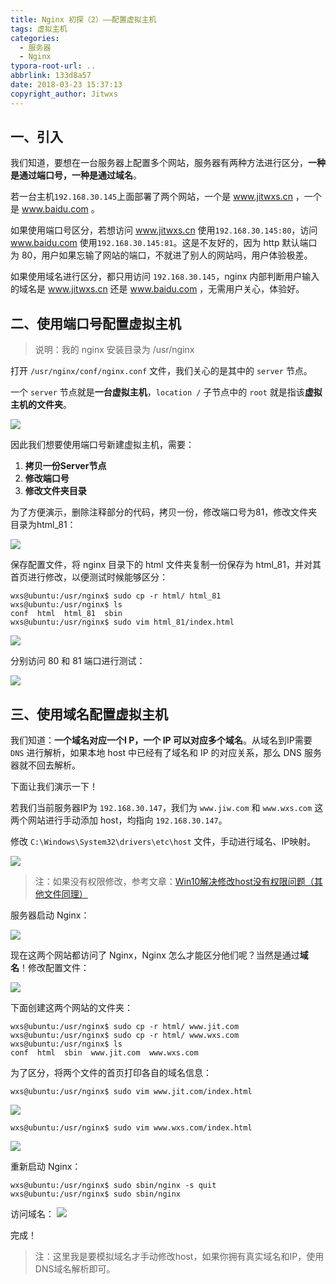 ```yaml
---
title: Nginx 初探（2）——配置虚拟主机
tags: 虚拟主机
categories:
  - 服务器
  - Nginx
typora-root-url: ..
abbrlink: 133d8a57
date: 2018-03-23 15:37:13
copyright_author: Jitwxs
---
```


## 一、引入

我们知道，要想在一台服务器上配置多个网站，服务器有两种方法进行区分，**一种是通过端口号，一种是通过域名**。

若一台主机`192.168.30.145`上面部署了两个网站，一个是 www.jitwxs.cn ，一个是 www.baidu.com 。

如果使用端口号区分，若想访问 www.jitwxs.cn 使用`192.168.30.145:80`，访问 www.baidu.com 使用`192.168.30.145:81`。这是不友好的，因为 http 默认端口为 80，用户如果忘输了网站的端口，不就进了别人的网站吗，用户体验极差。

如果使用域名进行区分，都只用访问 `192.168.30.145`，nginx 内部判断用户输入的域名是 www.jitwxs.cn 还是 www.baidu.com ，无需用户关心，体验好。

## 二、使用端口号配置虚拟主机

>说明：我的 nginx 安装目录为 /usr/nginx

打开 `/usr/nginx/conf/nginx.conf` 文件，我们关心的是其中的 `server` 节点。

一个 `server` 节点就是**一台虚拟主机**，`location /` 子节点中的 `root` 就是指该**虚拟主机的文件夹**。

![](/images/posts/2018032311094779.png)

因此我们想要使用端口号新建虚拟主机，需要：

 1. **拷贝一份Server节点**
 2. **修改端口号**
 3. **修改文件夹目录**

为了方便演示，删除注释部分的代码，拷贝一份，修改端口号为81，修改文件夹目录为html_81：

![](/images/posts/20180323111404117.png)

保存配置文件，将 nginx 目录下的 html 文件夹复制一份保存为 html_81，并对其首页进行修改，以便测试时候能够区分：

```shell
wxs@ubuntu:/usr/nginx$ sudo cp -r html/ html_81
wxs@ubuntu:/usr/nginx$ ls
conf  html  html_81  sbin
wxs@ubuntu:/usr/nginx$ sudo vim html_81/index.html 
```

![](/images/posts/20180323111922599.png)

分别访问 80 和 81 端口进行测试：

![](/images/posts/20180323111950943.png)

## 三、使用域名配置虚拟主机

我们知道：**一个域名对应一个I P，一个  IP 可以对应多个域名**。从域名到IP需要 `DNS` 进行解析，如果本地 host 中已经有了域名和 IP 的对应关系，那么 DNS 服务器就不回去解析。

下面让我们演示一下！

若我们当前服务器IP为 `192.168.30.147`，我们为 `www.jiw.com` 和 `www.wxs.com` 这两个网站进行手动添加 host，均指向 `192.168.30.147`。

修改 `C:\Windows\System32\drivers\etc\host` 文件，手动进行域名、IP映射。

![](/images/posts/20180323152059342.png)

>注：如果没有权限修改，参考文章：[Win10解决修改host没有权限问题（其他文件同理）](https://blog.csdn.net/yuanlaijike/article/details/79668711)

服务器启动 Nginx：

![](/images/posts/20180323152144683.png)

现在这两个网站都访问了 Nginx，Nginx 怎么才能区分他们呢？当然是通过**域名**！修改配置文件：

![](/images/posts/20180323152935288.png)

下面创建这两个网站的文件夹：

```shell
wxs@ubuntu:/usr/nginx$ sudo cp -r html/ www.jit.com
wxs@ubuntu:/usr/nginx$ sudo cp -r html/ www.wxs.com
wxs@ubuntu:/usr/nginx$ ls
conf  html  sbin  www.jit.com  www.wxs.com
```
为了区分，将两个文件的首页打印各自的域名信息：

```shell
wxs@ubuntu:/usr/nginx$ sudo vim www.jit.com/index.html 
```
![](/images/posts/20180323153246837.png)

```
wxs@ubuntu:/usr/nginx$ sudo vim www.wxs.com/index.html 
```
![](/images/posts/20180323153258510.png)

重新启动 Nginx：

```shell
wxs@ubuntu:/usr/nginx$ sudo sbin/nginx -s quit
wxs@ubuntu:/usr/nginx$ sudo sbin/nginx
```

访问域名：
![](/images/posts/20180323153524612.png)

完成！

>注：这里我是要模拟域名才手动修改host，如果你拥有真实域名和IP，使用DNS域名解析即可。
